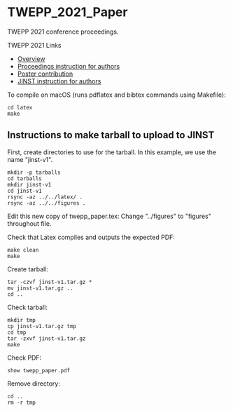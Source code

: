 # TWEPP_2021_Paper

TWEPP 2021 conference proceedings.

TWEPP 2021 Links
- [Overview](https://indico.cern.ch/event/1019078/)
- [Proceedings instruction for authors](https://indico.cern.ch/event/1019078/page/22920-proceedings-instruction-for-authors)
- [Poster contribution](https://indico.cern.ch/event/1019078/contributions/4444260/)
- [JINST instruction for authors](https://jinst.sissa.it/jinst/help/helpLoader.jsp?pgType=author)

To compile on macOS (runs pdflatex and bibtex commands using Makefile):
```
cd latex
make
```

## Instructions to make tarball to upload to JINST

First, create directories to use for the tarball.
In this example, we use the name "jinst-v1".
```
mkdir -p tarballs
cd tarballs
mkdir jinst-v1
cd jinst-v1
rsync -az ../../latex/ .
rsync -az ../../figures .
```

Edit this new copy of twepp_paper.tex: Change "../figures" to "figures" throughout file.

Check that Latex compiles and outputs the expected PDF:
```
make clean
make
```

Create tarball:
```
tar -czvf jinst-v1.tar.gz *
mv jinst-v1.tar.gz ..
cd ..
```

Check tarball:
```
mkdir tmp
cp jinst-v1.tar.gz tmp
cd tmp
tar -zxvf jinst-v1.tar.gz
make
```

Check PDF:
```
show twepp_paper.pdf
```

Remove directory:
```
cd ..
rm -r tmp
```
